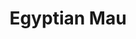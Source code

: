 ---
title: Egyptian Mau
layout: cats
permalink: /cats/egyptian-mau/
published: true
isPublic_b: true

breed_txt: Egyptian Mau
image_img: /assets/site/images/egyptian-mau.jpg
hairType_txt: Medium
trait_txt: Spotted Silver-y Coat
playfullness_txt: Playful
intelligence_txt: Intelligent
---